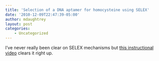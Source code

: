 ```yaml
---
title: 'Selection of a DNA aptamer for homocysteine using SELEX'
date: '2010-12-09T22:47:39-05:00'
author: mdaughtrey
layout: post
categories:
    - Uncategorized
---
```


I’ve never really been clear on SELEX mechanisms but [this instructional video](http://bcove.me/r5vpvfbq) clears it right up.
